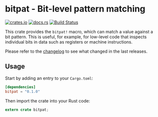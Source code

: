# bitpat - Bit-level pattern matching

[![crates.io](https://img.shields.io/crates/v/bitpat.svg)](https://crates.io/crates/bitpat)
[![docs.rs](https://docs.rs/bitpat/badge.svg)](https://docs.rs/bitpat/)
[![Build Status](https://travis-ci.org/jonas-schievink/bitpat.svg?branch=master)](https://travis-ci.org/jonas-schievink/bitpat)

This crate provides the `bitpat!` macro, which can match a value against a bit
pattern. This is useful, for example, for low-level code that inspects
individual bits in data such as registers or machine instructions.

Please refer to the [changelog](CHANGELOG.md) to see what changed in the last
releases.

## Usage

Start by adding an entry to your `Cargo.toml`:

```toml
[dependencies]
bitpat = "0.1.0"
```

Then import the crate into your Rust code:

```rust
extern crate bitpat;
```
